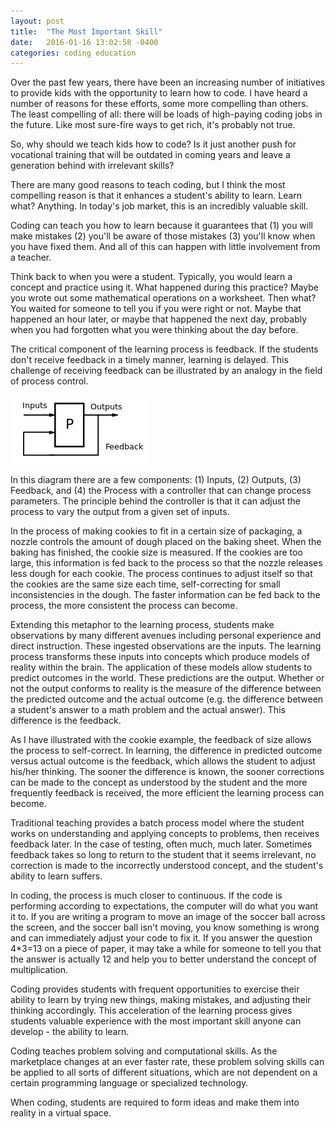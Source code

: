 ```yaml
---
layout: post
title:  "The Most Important Skill"
date:   2016-01-16 13:02:58 -0400
categories: coding education
---
```


Over the past few years, there have been an increasing number of initiatives to provide kids with the opportunity to learn how to code. I have heard a number of reasons for these efforts, some more compelling than others. The least compelling of all: there will be loads of high-paying coding jobs in the future. Like most sure-fire ways to get rich, it's probably not true. 

So, why should we teach kids how to code? Is it just another push for vocational training that will be outdated in coming years and leave a generation behind with irrelevant skills? 

There are many good reasons to teach coding, but I think the most compelling reason is that it enhances a student's ability to learn. Learn what? Anything. In today's job market, this is an incredibly valuable skill. 

Coding can teach you how to learn because it guarantees that (1) you will make mistakes (2) you'll be aware of those mistakes (3) you'll know when you have fixed them. And all of this can happen with little involvement from a teacher.

Think back to when you were a student. Typically, you would learn a concept and practice using it. What happened during this practice? Maybe you wrote out some mathematical operations on a worksheet. Then what? You waited for someone to tell you if you were right or not. Maybe that happened an hour later, or maybe that happened the next day, probably when you had forgotten what you were thinking about the day before. 

The critical component of the learning process is feedback. If the students don't receive feedback in a timely manner, learning is delayed. This challenge of receiving feedback can be illustrated by an analogy in the field of process control.

![](/img/feedback.png)

In this diagram there are a few components: (1) Inputs, (2) Outputs, (3) Feedback, and (4) the Process with a controller that can change process parameters. The principle behind the controller is that it can adjust the process to vary the output from a given set of inputs. 

In the process of making cookies to fit in a certain size of packaging, a nozzle controls the amount of dough placed on the baking sheet. When the baking has finished, the cookie size is measured. If the cookies are too large, this information is fed back to the process so that the nozzle releases less dough for each cookie. The process continues to adjust itself so that the cookies are the same size each time, self-correcting for small inconsistencies in the dough. The faster information can be fed back to the process, the more consistent the process can become.

Extending this metaphor to the learning process, students make observations by many different avenues including personal experience and direct instruction. These ingested observations are the inputs. The learning process transforms these inputs into concepts which produce models of reality within the brain. The application of these models allow students to predict outcomes in the world. These predictions are the output. Whether or not the output conforms to reality is the measure of the difference between the predicted outcome and the actual outcome (e.g. the difference between a student's answer to a math problem and the actual answer). This difference is the feedback. 

As I have illustrated with the cookie example, the feedback of size allows the process to self-correct. In learning, the difference in predicted outcome versus actual outcome is the feedback, which allows the student to adjust his/her thinking. The sooner the difference is known, the sooner corrections can be made to the concept as understood by the student and the more frequently feedback is received, the more efficient the learning process can become.

Traditional teaching provides a batch process model where the student works on understanding and applying concepts to problems, then receives feedback later. In the case of testing, often much, much later. Sometimes feedback takes so long to return to the student that it seems irrelevant, no correction is made to the incorrectly understood concept, and the student's ability to learn suffers.

In coding, the process is much closer to continuous. If the code is performing according to expectations, the computer will do what you want it to. If you are writing a program to move an image of the soccer ball across the screen, and the soccer ball isn't moving, you know something is wrong and can immediately adjust your code to fix it. If you answer the question 4*3=13 on a piece of paper, it may take a while for someone to tell you that the answer is actually 12 and help you to better understand the concept of multiplication.

Coding provides students with frequent opportunities to exercise their ability to learn by trying new things, making mistakes, and adjusting their thinking accordingly. This acceleration of the learning process gives students valuable experience with the most important skill anyone can develop - the ability to learn.

Coding teaches problem solving and computational skills. As the marketplace changes at an ever faster rate, these problem solving skills can be applied to all sorts of different situations, which are not dependent on a certain programming language or specialized technology. 

When coding, students are required to form ideas and make them into reality in a virtual space.